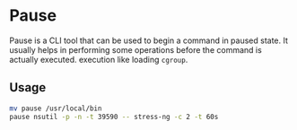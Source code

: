 # Pause

Pause is a CLI tool that can be used to begin a command in paused state. It usually helps in performing some operations before the command is actually executed. 
execution like loading `cgroup`. 

## Usage

```sh
mv pause /usr/local/bin
pause nsutil -p -n -t 39590 -- stress-ng -c 2 -t 60s
```
